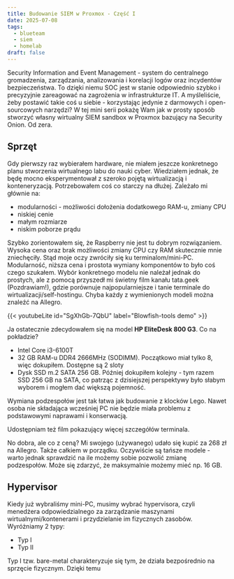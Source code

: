 ```yaml
---
title: Budowanie SIEM w Proxmox - Część I
date: 2025-07-08
tags:
  - blueteam
  - siem
  - homelab
draft: false
---
```

Security Information and Event Management - system do centralnego gromadzenia, zarządzania, analizowania i korelacji logów oraz incydentów bezpieczeństwa. To dzięki niemu SOC jest w stanie odpowiednio szybko i precyzyjnie zareagować na zagrożenia w infrastrukturze IT. A myśleliście, żeby postawić takie coś u siebie - korzystając jedynie z darmowych i open-sourcowych narzędzi? W tej mini serii pokażę Wam jak w prosty sposób stworzyć własny wirtualny SIEM sandbox w Proxmox bazujący na Security Onion. Od zera.

## Sprzęt

Gdy pierwszy raz wybierałem hardware, nie miałem jeszcze konkretnego planu stworzenia wirtualnego labu do nauki cyber. Wiedziałem jednak, że będę mocno eksperymentował z szeroko pojętą wirtualizacją i konteneryzacją. Potrzebowałem coś co starczy na dłużej. Zależało mi głównie na:
- modularności - możliwości dołożenia dodatkowego RAM-u, zmiany CPU
- niskiej cenie
- małym rozmiarze
- niskim poborze prądu

Szybko zorientowałem się, że Raspberry nie jest tu dobrym rozwiązaniem. Wysoka cena oraz brak możliwości zmiany CPU czy RAM skutecznie mnie zniechęciły. Stąd moje oczy zwróciły się ku terminalom/mini-PC. Modularność, niższa cena i prostota wymiany komponentów to było coś czego szukałem. Wybór konkretnego modelu nie należał jednak do prostych, ale z pomocą przyszedł mi świetny film kanału tata.geek (Pozdrawiam!), gdzie porównuje najpopularniejsze i tanie terminale do wirtualizacji/self-hostingu. Chyba każdy z wymienionych modeli można znaleźć na Allegro.

{{< youtubeLite id="SgXhGb-7QbU" label="Blowfish-tools demo" >}}

Ja ostatecznie zdecydowałem się na model **HP EliteDesk 800 G3**. Co na pokładzie?
- Intel Core i3-6100T
- 32 GB RAM-u DDR4 2666MHz (SODIMM). Początkowo miał tylko 8, więc dokupiłem. Dostępne są 2 sloty
- Dysk SSD m.2 SATA 256 GB. Później dokupiłem kolejny - tym razem SSD 256 GB na SATA, co patrząc z dzisiejszej perspektywy było słabym wyborem i mogłem dać większą pojemność. 

Wymiana podzespołów jest tak łatwa jak budowanie z klocków Lego. Nawet osoba nie składająca wcześniej PC nie będzie miała problemu z podstawowymi naprawami i konserwacją.

Udostępniam też film pokazujący więcej szczegółów terminala.


No dobra, ale co z ceną? Mi swojego (używanego) udało się kupić za 268 zł na Allegro. Także  całkiem w porządku. Oczywiście są tańsze modele - warto jednak sprawdzić na ile możemy sobie pozwolić zmianę podzespołów. Może się zdarzyć, że maksymalnie możemy mieć np. 16 GB.

## Hypervisor

Kiedy już wybraliśmy mini-PC, musimy wybrać hypervisora, czyli menedżera odpowiedzialnego za zarządzanie maszynami wirtualnymi/kontenerami i przydzielanie im fizycznych zasobów. Wyróżniamy 2 typy:
- Typ I
- Typ II

Typ I tzw. bare-metal charakteryzuje się tym, że działa bezpośrednio na sprzęcie fizycznym. Dzięki temu